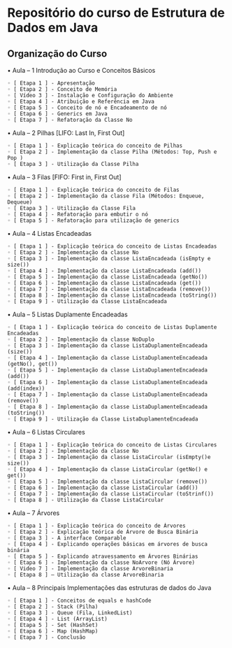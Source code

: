 # Repositório do curso de Estrutura de Dados em Java

## Organização do Curso

• Aula – 1 Introdução ao Curso e Conceitos Básicos

    ◦ [ Etapa 1 ] - Apresentação
    ◦ [ Etapa 2 ] - Conceito de Memória
    ◦ [ Vídeo 3 ] - Instalação e Configuração do Ambiente
    ◦ [ Etapa 4 ] - Atribuição e Referência em Java
    ◦ [ Etapa 5 ] - Conceito de nó e Encadeamento de nó
    ◦ [ Etapa 6 ] - Generics em Java
    ◦ [ Etapa 7 ] - Refatoração da Classe No

• Aula – 2 Pilhas [LIFO: Last In, First Out]

    ◦ [ Etapa 1 ] - Explicação teórica do conceito de Pilhas
    ◦ [ Etapa 2 ] - Implementação da classe Pilha (Métodos: Top, Push e Pop )
    ◦ [ Etapa 3 ] - Utilização da Classe Pilha

• Aula – 3 Filas [FIFO: First in, First Out]

    ◦ [ Etapa 1 ] - Explicação teórica do conceito de Filas
    ◦ [ Etapa 2 ] - Implementação da classe Fila (Métodos: Enqueue, Dequeue)
    ◦ [ Etapa 3 ] - Utilização da Classe Fila
    ◦ [ Etapa 4 ] - Refatoração para embutir o nó
    ◦ [ Etapa 5 ] - Refatoração para utilização de generics

• Aula – 4 Listas Encadeadas

    ◦ [ Etapa 1 ] - Explicação teórica do conceito de Listas Encadeadas
    ◦ [ Etapa 2 ] - Implementação da classe No
    ◦ [ Etapa 3 ] - Implementação da classe ListaEncadeada (isEmpty e size())
    ◦ [ Etapa 4 ] - Implementação da classe ListaEncadeada (add())
    ◦ [ Etapa 5 ] - Implementação da classe ListaEncadeada (getNo())
    ◦ [ Etapa 6 ] - Implementação da classe ListaEncadeada (get())
    ◦ [ Etapa 7 ] - Implementação da classe ListaEncadeada (remove())
    ◦ [ Etapa 8 ] - Implementação da classe ListaEncadeada (toString())
    ◦ [ Etapa 9 ] - Utilização da Classe ListaEncadeada

• Aula – 5 Listas Duplamente Encadeadas

    ◦ [ Etapa 1 ] - Explicação teórica do conceito de Listas Duplamente Encadeadas
    ◦ [ Etapa 2 ] - Implementação da classe NoDuplo
    ◦ [ Etapa 3 ] - Implementação da classe ListaDuplamenteEncadeada (size())
    ◦ [ Etapa 4 ] - Implementação da classe ListaDuplamenteEncadeada (getNo(), get())
    ◦ [ Etapa 5 ] - Implementação da classe ListaDuplamenteEncadeada (add())
    ◦ [ Etapa 6 ] - Implementação da classe ListaDuplamenteEncadeada (add(index))
    ◦ [ Etapa 7 ] - Implementação da classe ListaDuplamenteEncadeada (remove())
    ◦ [ Etapa 8 ] - Implementação da classe ListaDuplamenteEncadeada (toString())
    ◦ [ Etapa 9 ] - Utilização da Classe ListaDuplamenteEncadeada

• Aula – 6 Listas Circulares

    ◦ [ Etapa 1 ] - Explicação teórica do conceito de Listas Circulares
    ◦ [ Etapa 2 ] - Implementação da classe No
    ◦ [ Etapa 3 ] - Implementação da classe ListaCircular (isEmpty()e size())
    ◦ [ Etapa 4 ] - Implementação da classe ListaCircular (getNo() e get())
    ◦ [ Etapa 5 ] - Implementação da classe ListaCircular (remove())
    ◦ [ Etapa 6 ] - Implementação da classe ListaCircular (add())
    ◦ [ Etapa 7 ] - Implementação da classe ListaCircular (toStrinf())
    ◦ [ Etapa 8 ] - Utilização da Classe ListaCircular

• Aula – 7 Árvores

    ◦ [ Etapa 1 ] - Explicação teórica do conceito de Árvores
    ◦ [ Etapa 2 ] - Explicação teórica de Árvore de Busca Binária
    ◦ [ Etapa 3 ] - A interface Comparable
    ◦ [ Etapa 4 ] - Explicando operações básicas em árvores de busca binária
    ◦ [ Etapa 5 ] - Explicando atravessamento em Árvores Binárias
    ◦ [ Etapa 6 ] - Implementação da classe NoArvore (Nó Árvore)
    ◦ [ Video 7 ] - Implementação da classe ArvoreBinaria
    ◦ [ Etapa 8 ] – Utilização da classe ArvoreBinaria

• Aula – 8 Principais Implementações das estruturas de dados do Java

    ◦ [ Etapa 1 ] - Conceitos de equals e hashCode
    ◦ [ Etapa 2 ] - Stack (Pilha)
    ◦ [ Etapa 3 ] - Queue (Fila, LinkedList)
    ◦ [ Etapa 4 ] - List (ArrayList)
    ◦ [ Etapa 5 ] - Set (HashSet)
    ◦ [ Etapa 6 ] - Map (HashMap)
    ◦ [ Etapa 7 ] - Conclusão
